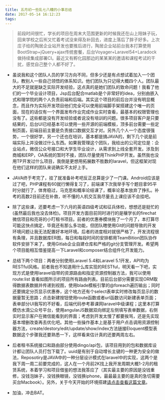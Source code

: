 ```yaml
---
title: 五月初一些乱七八糟的小事总结
date: 2017-05-14 16:12:23
tags:
---
```


> 前段时间很忙，学长的项目在周末大范围更新的时候我还在山上陪妹子玩，回来学校之后🈶又忙着考试没来得及补回去，进度上落后了胖子好多。上次庄子给的陶居企业站开发也要推后进行，陶居企业站前台我本打算使用BootStrap+jQuery+ajax传统套餐，后台Voyager+Laravel54+Laradock做持续集成部署CI。最近又有孵化园那边的某某某的邀请和课程考试的干扰，感觉自己整个人都不好了。

<!-- more -->

- 虽说我和这个团队人员的学习方向不同，但多少还是有点想试着加入一个团队，教别人一些自己领悟的体系知识。他们团队为只记得大概四个人。团队最大的不足就是缺乏实际开发经验，这点真的是她们团队的致命问题！我看了他们的一个毕业设计项目，Jsp后台配合matlab是个非常好的idea，分别由嵌入式和理学院的两个人负责前端和后端。其实这个项目的前后台并没有明显概念，而且作为实际开发项目他们完全可以使用前端脚手架搭建这个唯一的页面，现在的话仅有一个界面发布作业完成作业实时查看，最基本的权限管理也没有了。这些都是没有开发经验或者说没有培训的问题。很多项目客户是只要结果的，后台UI已经基本可以使用一些开源的前端模板，顶多前台需要一些定制页面，前端目前主要是负责接口数据交互才对。另外几个人一个态度很强势，一个很好学，另一个还也在培训，基本都是搞JAVA的，剩下几个说是前端实际上并没做过什么东西。如果我管理这个团队，我给出的公司定位是：企业站点，微信公众号接口和大学生毕业设计，从需求到上线全套开发。涉及到商城和ERP，OA系统的暂时不接，团队尽量使用ThinkPHP开发。虽然我也没用TP开发过什么项目，我倒是更想用拓展数不胜数的laravel，但这框架对现在他们这样的团队来说确实不太好上手。

- JAVA终于考完了，挂了就准备补考吧反正总算是少了一门课。Android应该是过了吧，PHP课程有60就行懒得复习了，前端课下次我举手写个题目拿95平时分就行了，体育稳过，马克思和概率论结课了，概率论基本放弃了挣扎。补考的高数2目前还在补救，听不懂的人机交互我尽量去上课应该不会挂吧。

- 除了这些课，还要考虑一下六月的英语四级考试和征兵体检，想想还是挺忙的(虽然最后我也没去体检)。项目开发方面目前同时进行的是穰学长的firechat微信项目和亮哥的小叮租书项目。前者的优惠券模块拖了一个月了，本打算尽可能这快点搞定，毕竟还有那么多功能，但团队瞎使用Git的问题导致的开发环境问题让我无法配置好本地环境。后者的进度相对就很严格了，开发流程很有条理，并且数据库ER图，每日和每段时间的安排都用TeamBition团队协作软件安排下来了。使用Gitlab企业自建仓库和严格的git分支管理开发。希望两个项目能相互借鉴提高一下Laravel和composer结合组件化开发能力。

- 总结下两个项目：两者分别使用Laravel 5.4和Laravel 5.1开发，API均为RESTful风格。前者我也不知道用什么库实现的RESTful，明天看一下吧，实现方式是使用laravel自带的资源路由和指定资源控制器方法，我可以使用route:list 查看如图所示的项目所有路由列表。目前后台部分需要实现ORM取得数据表数据并传递到视图，使用blade模板引擎的@foreach遍历输出；同时还要搞定分页显示优惠券，这个地方还有个select表单实时修改每页显示的数据量暂无思路；点击新建按钮使用route函数或者url函数访问新建表单页面；表单部分UI我写的不好看，后端代码参考慕课网laravel中级课程；这里本打算模仿水滴公众号平台，使用angularJS数据双向绑定左侧填写表单数据，右侧实时显示客户在微信能看到的界面；考虑到开发太慢了都要挨骂，还是先实现基本增删改查再去优化吧。其他一些操作基本上是基于用户点击调用资源控制器方法，create/destory/edit/update/show/index方法链接Eloquent模型表数据这个步骤我还要熟悉一下，这样看来估计真的还要两周左右。

- 后者租书系统接口和路由部分使用dingo/api包，该项目用到的包和数据库设计都让团队人员打包下载了。uuid是有别于自动增长主键的一种更为安全的做法，Reposotiry是JAVA中的一种分层设计模式在laravel中的实现，这两个是我下周一周二前要完成的，这人在一个月前2K找上我开发周期大概1-2月的租赁系统，本着学习和项目借鉴的想法我答应了（其实最主要的原因是没钱重修，没钱泡妹子，没钱换眼镜，没钱换iphone，最最最主要的是真的急切需要买台Macbook）。另外，关于今天开始的环境搭建[请点击查看这篇文章](https://erchoc.github.io/2017/05/13/laravel%E8%BF%9C%E7%A8%8B%E5%B7%A5%E4%BD%9C-%E5%BC%80%E5%A7%8B%E5%89%8D%E7%9A%84%E5%87%86%E5%A4%87%E5%92%8C%E6%B2%9F%E9%80%9A/#more)。

- 加油，冲击BAT。